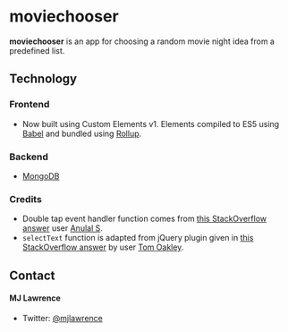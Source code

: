 moviechooser
============
**moviechooser** is an app for choosing a random movie night idea from a predefined list.

## Technology

### Frontend
* Now built using Custom Elements v1. Elements compiled to ES5 using [Babel](https://babeljs.io/) and bundled using [Rollup](https://rollupjs.org/).

### Backend
* [MongoDB](https://www.mongodb.com/)

### Credits
* Double tap event handler function comes from [this StackOverflow answer](http://stackoverflow.com/a/32761323) user [Anulal S](http://stackoverflow.com/users/3951761/anulal-s).
* `selectText` function is adapted from jQuery plugin given in [this StackOverflow answer](http://stackoverflow.com/a/12244703) by user [Tom Oakley](http://stackoverflow.com/users/1125251/tom-oakley).

## Contact
#### MJ Lawrence
* Twitter: [@mjlawrence](https://twitter.com/mjlawrence "mjlawrence on twitter")
